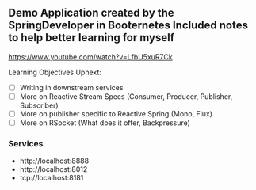 Demo Application created by the SpringDeveloper in Booternetes 
Included notes to help better learning for myself
---
https://www.youtube.com/watch?v=LfbU5xuR7Ck

Learning Objectives Upnext: 
- [ ] Writing in downstream services
- [ ] More on Reactive Stream Specs (Consumer, Producer, Publisher, Subscriber)
- [ ] More on publisher specific to Reactive Spring (Mono, Flux)
- [ ] More on RSocket (What does it offer, Backpressure)

### Services
- http://localhost:8888
- http://localhost:8012
- tcp://localhost:8181
